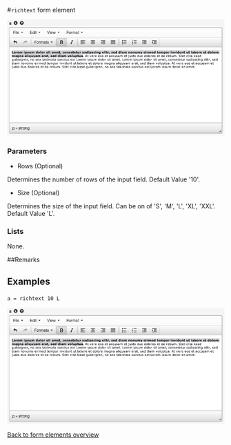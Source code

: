 #`richtext` form element

![a = richtext 10 L](https://raw.githubusercontent.com/nhagemann/anycontent-cmdl-docs/master/formelement/richtext.jpg)


### Parameters

* Rows (Optional)

Determines the number of rows of the input field. Default Value '10'.

* Size (Optional)

Determines the size of the input field. Can be on of 'S', 'M', 'L', 'XL', 'XXL'. Default Value 'L'.

### Lists

None.

##Remarks


## Examples

`a = richtext 10 L`

![a = richtext 10 L](https://raw.githubusercontent.com/nhagemann/anycontent-cmdl-docs/master/formelement/richtext.jpg)

[Back to form elements overview](../README.md#form-elements)

